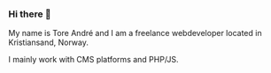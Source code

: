 ### Hi there 👋

My name is Tore André and I am a freelance webdeveloper located in Kristiansand, Norway.

I mainly work with CMS platforms and PHP/JS.
